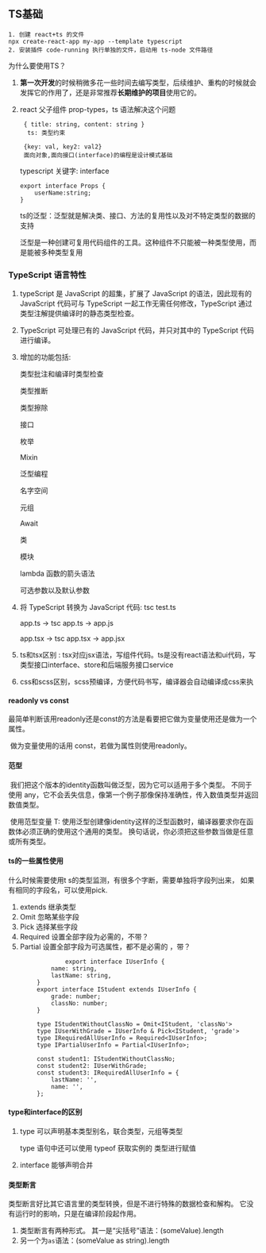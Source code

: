 ## TS基础

```
1. 创建 react+ts 的文件
npx create-react-app my-app --template typescript
2. 安装插件 code-running 执行单独的文件，启动用 ts-node 文件路径
```

为什么要使用TS？

1. **第一次开发**的时候稍微多花一些时间去编写类型，后续维护、重构的时候就会发挥它的作用了，还是非常推荐**长期维护的项目**使用它的。

2. react 父子组件 prop-types，ts 语法解决这个问题

   ```
    { title: string, content: string }
     ts: 类型约束
   ```

   ```tsx
    {key: val, key2: val2}
    面向对象,面向接口(interface)的编程是设计模式基础
   ```

    typescript  关键字: interface 

   ```tsx
   export interface Props {
       userName:string;
   }
   ```

   ts的泛型：泛型就是解决类、接口、方法的复用性以及对不特定类型的数据的支持

   泛型是一种创建可复用代码组件的工具。这种组件不只能被一种类型使用，而是能被多种类型复用

### TypeScript 语言特性

1. typeScript 是 JavaScript 的超集，扩展了 JavaScript 的语法，因此现有的 JavaScript 代码可与 TypeScript 一起工作无需任何修改，TypeScript 通过类型注解提供编译时的静态类型检查。

2. TypeScript 可处理已有的 JavaScript 代码，并只对其中的 TypeScript 代码进行编译。

3.  增加的功能包括: 

    类型批注和编译时类型检查

    类型推断

    类型擦除

    接口

    枚举

    Mixin

    泛型编程

    名字空间

    元组

    Await

    类

    模块

    lambda 函数的箭头语法

    可选参数以及默认参数

4. 将 TypeScript 转换为 JavaScript 代码: tsc test.ts

   app.ts -> tsc app.ts -> app.js

   app.tsx -> tsc app.tsx -> app.jsx

5. ts和tsx区别 : tsx对应jsx语法，写组件代码。ts是没有react语法和ui代码，写类型接口interface、store和后端服务接口service

6. css和scss区别，scss预编译，方便代码书写，编译器会自动编译成css来执

#### readonly vs const

​        最简单判断该用readonly还是const的方法是看要把它做为变量使用还是做为一个属性。

​        做为变量使用的话用 const，若做为属性则使用readonly。

#### 范型

​        我们把这个版本的identity函数叫做泛型，因为它可以适用于多个类型。 不同于使用 any，它不会丢失信息，像第一个例子那像保持准确性，传入数值类型并返回数值类型。

​		使用范型变量 T: 使用泛型创建像identity这样的泛型函数时，编译器要求你在函数体必须正确的使用这个通用的类型。 换句话说，你必须把这些参数当做是任意或所有类型。

#### ts的一些属性使用

什么时候需要使用t s的类型监测，有很多个字断，需要单独将字段列出来， 如果有相同的字段名，可以使用pick.

1. extends 继承类型
2. Omit 忽略某些字段
3. Pick  选择某些字段
4. Required 设置全部字段为必需的，不带？
5. Partial 设置全部字段为可选属性，都不是必需的 ，带？

```tsx
				export interface IUserInfo {
            name: string,
            lastName: string,
        }
        export interface IStudent extends IUserInfo {
            grade: number;
            classNo: number;
        }

        type IStudentWithoutClassNo = Omit<IStudent, 'classNo'>
        type IUserWithGrade = IUserInfo & Pick<IStudent, 'grade'>
        type IRequiredAllUserInfo = Required<IUserInfo>;
        type IPartialUserInfo = Partial<IUserInfo>;

        const student1: IStudentWithoutClassNo;
        const student2: IUserWithGrade;
        const student3: IRequiredAllUserInfo = {
            lastName: '',
            name: '',
        };
```

#### type和interface的区别

1. type 可以声明基本类型别名，联合类型，元组等类型

   type 语句中还可以使用 typeof 获取实例的 类型进行赋值

2. interface 能够声明合并

#### 类型断言

类型断言好比其它语言里的类型转换，但是不进行特殊的数据检查和解构。 它没有运行时的影响，只是在编译阶段起作用。

1. 类型断言有两种形式。 其一是“尖括号”语法：(<string>someValue).length
2. 另一个为`as`语法：(someValue as string).length

